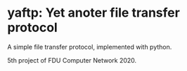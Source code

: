 # yaftp: Yet anoter file transfer protocol
A simple file transfer protocol, implemented with python.

5th project of FDU Computer Network 2020.